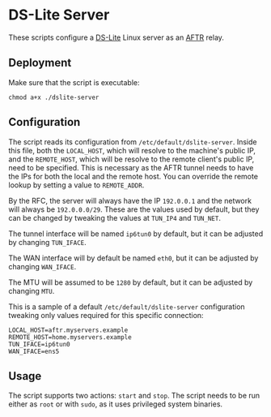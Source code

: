 # DS-Lite Server

These scripts configure a [DS-Lite](https://www.rfc-editor.org/rfc/rfc6333) Linux server as an [AFTR](https://www.rfc-editor.org/rfc/rfc6333#section-6) relay.

## Deployment

Make sure that the script is executable:

```shell
chmod a+x ./dslite-server
```

## Configuration

The script reads its configuration from `/etc/default/dslite-server`. Inside this file, both the `LOCAL_HOST`, which will resolve to the machine's public IP, and the `REMOTE_HOST`, which will be resolve to the remote client's public IP, need to be specified. This is necessary as the AFTR tunnel needs to have the IPs for both the local and the remote host. You can override the remote lookup by setting a value to `REMOTE_ADDR`.

By the RFC, the server will always have the IP `192.0.0.1` and the network will always be `192.0.0.0/29`. These are the values used by default, but they can be changed by tweaking the values at `TUN_IP4` and `TUN_NET`.

The tunnel interface will be named `ip6tun0` by default, but it can be adjusted by changing `TUN_IFACE`.

The WAN interface will by default be named `eth0`, but it can be adjusted by changing `WAN_IFACE`.

The MTU will be assumed to be `1280` by default, but it can be adjusted by changing `MTU`.

This is a sample of a default `/etc/default/dslite-server` configuration tweaking only values required for this specific connection:

```shell
LOCAL_HOST=aftr.myservers.example
REMOTE_HOST=home.myservers.example
TUN_IFACE=ip6tun0
WAN_IFACE=ens5
```

## Usage

The script supports two actions: `start` and `stop`. The script needs to be run either as `root` or with `sudo`, as it uses privileged system binaries.
